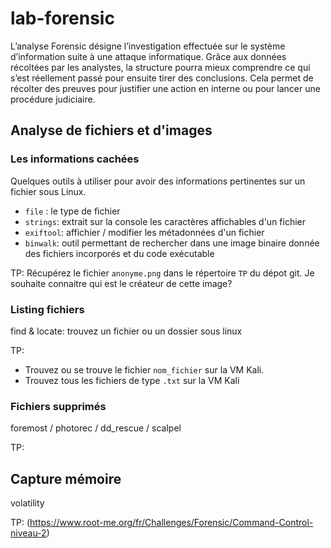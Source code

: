 # lab-forensic

L’analyse Forensic désigne l’investigation effectuée sur le système d’information suite à une attaque informatique. Grâce aux données récoltées par les analystes, la structure pourra mieux comprendre ce qui s’est réellement passé pour ensuite tirer des conclusions. Cela permet de récolter des preuves pour justifier une action en interne ou pour lancer une procédure judiciaire.

## Analyse de fichiers et d'images

### Les informations cachées

Quelques outils à utiliser pour avoir des informations pertinentes sur un fichier sous Linux.

* `file` : le type de fichier
* `strings`: extrait sur la console les caractères affichables d'un fichier
* `exiftool`: affichier / modifier les métadonnées d'un fichier
* `binwalk`: outil permettant de rechercher dans une image binaire donnée des fichiers incorporés et du code exécutable

TP:
Récupérez le fichier `anonyme.png` dans le répertoire `TP` du dépot git. Je souhaite connaitre qui est le créateur de cette image?

### Listing fichiers

find & locate: trouvez un fichier ou un dossier sous linux

TP:
* Trouvez ou se trouve le fichier `nom_fichier` sur la VM Kali.
* Trouvez tous les fichiers de type `.txt` sur la VM Kali

### Fichiers supprimés

foremost / photorec / dd_rescue / scalpel

TP:


## Capture mémoire

volatility

TP: (https://www.root-me.org/fr/Challenges/Forensic/Command-Control-niveau-2)





